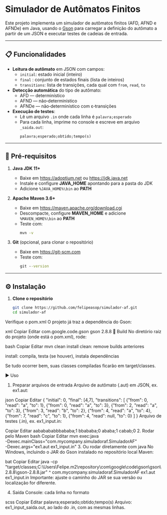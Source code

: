 # Simulador de Autômatos Finitos

Este projeto implementa um simulador de autômatos finitos (AFD, AFND e AFNDe) em Java, usando o [Gson](https://github.com/google/gson) para carregar a definição do autômato a partir de um JSON e executar testes de cadeias de entrada.

---

## 📋 Funcionalidades

- **Leitura de autômato** em JSON com campos:
  - `initial`: estado inicial (inteiro)
  - `final`  : conjunto de estados finais (lista de inteiros)
  - `transitions`: lista de transições, cada qual com `from`, `read`, `to`
- **Detecção automática** do tipo de autômato:
  - AFD — determinístico  
  - AFND — não‐determinístico  
  - AFNDe — não‐determinístico com ε‑transições
- **Execução de testes**:
  - Lê um arquivo `.in` onde cada linha é `palavra;esperado`  
  - Para cada linha, imprime no console e escreve em arquivo `_saida.out`:  
    ```
    palavra;esperado;obtido;tempo(s)
    ```

---

## 🚀 Pré‑requisitos

1. **Java JDK 11+**  
   - Baixe em https://adoptium.net ou https://jdk.java.net  
   - Instale e configure **JAVA_HOME** apontando para a pasta do JDK  
   - Adicione `%JAVA_HOME%\bin` ao **PATH**

2. **Apache Maven 3.6+**  
   - Baixe em https://maven.apache.org/download.cgi  
   - Descompacte, configure **MAVEN_HOME** e adicione `%MAVEN_HOME%\bin` ao **PATH**  
   - Teste com:
     ```bat
     mvn -v
     ```

3. **Git** (opcional, para clonar o repositório)  
   - Baixe em https://git-scm.com  
   - Teste com:
     ```bat
     git --version
     ```

---

## ⚙️ Instalação

1. **Clone o repositório**  
   ```bash
   git clone https://github.com/felipeasop/simulador-af.git
   cd simulador-af
Verifique o pom.xml
O projeto já traz a dependência do Gson:

xml
Copiar
Editar
<dependency>
  <groupId>com.google.code.gson</groupId>
  <artifactId>gson</artifactId>
  <version>2.8.8</version>
</dependency>
🔨 Build
No diretório raiz do projeto (onde está o pom.xml), rode:

bash
Copiar
Editar
mvn clean install
clean: remove builds anteriores

install: compila, testa (se houver), instala dependências

Se tudo ocorrer bem, suas classes compiladas ficarão em target/classes.

▶️ Uso
1. Preparar arquivos de entrada
Arquivo de autômato (.aut) em JSON, ex. ex1.aut:

json
Copiar
Editar
{
  "initial": 0,
  "final": [4,7],
  "transitions": [
    {"from": 0, "read": "a", "to": 1},
    {"from": 0, "read": "a", "to": 3},
    {"from": 2, "read": "a", "to": 3},
    {"from": 3, "read": "b", "to": 2},
    {"from": 4, "read": "a", "to": 4},
    {"from": 7, "read": "c", "to": 1},
    {"from": 4, "read": null, "to": 0}
  ]
}
Arquivo de testes (.in), ex. ex1_input.in:

Copiar
Editar
aababababbbababa;1
bbababa;0
ababa;1
cabab;0
2. Rodar pelo Maven
bash
Copiar
Editar
mvn exec:java \
  -Dexec.mainClass="com.mycompany.simuladoraf.SimuladorAF" \
  -Dexec.args="ex1.aut ex1_input.in"
3. Ou rodar diretamente com java
No Windows, incluindo o JAR do Gson instalado no repositório local Maven:

bat
Copiar
Editar
java -cp "target/classes;C:\Users\Felipe\.m2\repository\com\google\code\gson\gson\2.8.8\gson-2.8.8.jar" ^
  com.mycompany.simuladoraf.SimuladorAF ex1.aut ex1_input.in
Importante: ajuste o caminho do JAR se sua versão ou localização for diferente.

4. Saída
Console: cada linha no formato

scss
Copiar
Editar
palavra;esperado;obtido;tempo(s)
Arquivo: ex1_input_saida.out, ao lado do .in, com as mesmas linhas.
